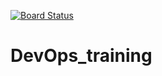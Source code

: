 [![Board Status](https://dev.azure.com/work-with-rishabh/40de6500-40c5-4002-8c55-dcfd9f292724/acbb7f2c-3f7a-4633-abd1-a489c0695875/_apis/work/boardbadge/b6056f52-d5d6-43a5-be6c-fcd8becf64ac)](https://dev.azure.com/work-with-rishabh/40de6500-40c5-4002-8c55-dcfd9f292724/_boards/board/t/acbb7f2c-3f7a-4633-abd1-a489c0695875/Microsoft.RequirementCategory)
# DevOps_training